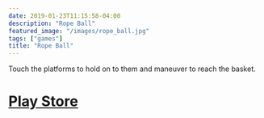 ```yaml
---
date: 2019-01-23T11:15:58-04:00
description: "Rope Ball"
featured_image: "/images/rope_ball.jpg"
tags: ["games"]
title: "Rope Ball"
---
```


Touch the platforms to hold on to them and maneuver to reach the basket.

# [Play Store](https://play.google.com/store/apps/details?id=com.dastangames.ropeball)